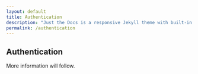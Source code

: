 ```yaml
---
layout: default
title: Authentication
description: "Just the Docs is a responsive Jekyll theme with built-in search that is easily customizable and hosted on GitHub Pages."
permalink: /authentication
---
```


## Authentication

More information will follow.
